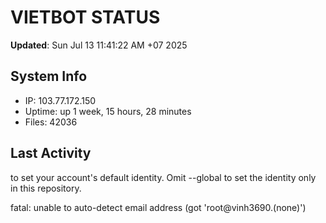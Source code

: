# VIETBOT STATUS
**Updated**: Sun Jul 13 11:41:22 AM +07 2025

## System Info
- IP: 103.77.172.150
- Uptime: up 1 week, 15 hours, 28 minutes
- Files: 42036

## Last Activity

to set your account's default identity.
Omit --global to set the identity only in this repository.

fatal: unable to auto-detect email address (got 'root@vinh3690.(none)')
